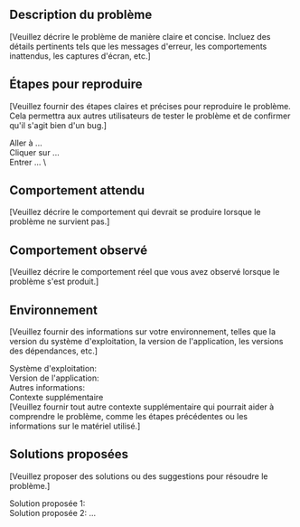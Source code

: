## Description du problème

[Veuillez décrire le problème de manière claire et concise. Incluez des détails pertinents tels que les messages d'erreur, les comportements inattendus, les captures d'écran, etc.]

## Étapes pour reproduire

[Veuillez fournir des étapes claires et précises pour reproduire le problème. Cela permettra aux autres utilisateurs de tester le problème et de confirmer qu'il s'agit bien d'un bug.]

Aller à ... \
Cliquer sur ... \
Entrer ... \


## Comportement attendu

[Veuillez décrire le comportement qui devrait se produire lorsque le problème ne survient pas.]

## Comportement observé

[Veuillez décrire le comportement réel que vous avez observé lorsque le problème s'est produit.]

## Environnement

[Veuillez fournir des informations sur votre environnement, telles que la version du système d'exploitation, la version de l'application, les versions des dépendances, etc.]

Système d'exploitation: \
Version de l'application: \
Autres informations: \
Contexte supplémentaire \
[Veuillez fournir tout autre contexte supplémentaire qui pourrait aider à comprendre le problème, comme les étapes précédentes ou les informations sur le matériel utilisé.]

## Solutions proposées

[Veuillez proposer des solutions ou des suggestions pour résoudre le problème.]

Solution proposée 1: \
Solution proposée 2:
...
